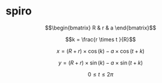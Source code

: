 # spiro

$$\begin{bmatrix} R & r & a \end{bmatrix}$$

$$k = \frac{r \times t }{R}$$

$$x = (R+r)\times\cos(k) - a\times\cos(t+k)$$

$$y = (R+r)\times\sin(k) - a\times\sin(t+k)$$

$$0 \le t \le 2\pi$$
